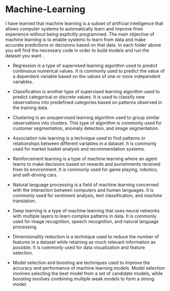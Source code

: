 # Machine-Learning

I have learned that machine learning is a subset of artificial intelligence that allows computer systems to automatically learn and improve from experience without being explicitly programmed. The main objective of machine learning is to enable systems to learn from data and make accurate predictions or decisions based on that data.
In each folder above you will find the necessary code in order to build models and run the dataset you want . 

- Regression is a type of supervised learning algorithm used to predict continuous numerical values. It is commonly used to predict the value of a dependent variable based on the values of one or more independent variables.

- Classification is another type of supervised learning algorithm used to predict categorical or discrete values. It is used to classify new observations into predefined categories based on patterns observed in the training data.

- Clustering is an unsupervised learning algorithm used to group similar observations into clusters. This type of algorithm is commonly used for customer segmentation, anomaly detection, and image segmentation.

- Association rule learning is a technique used to find patterns or relationships between different variables in a dataset. It is commonly used for market basket analysis and recommendation systems.

- Reinforcement learning is a type of machine learning where an agent learns to make decisions based on rewards and punishments received from its environment. It is commonly used for game playing, robotics, and self-driving cars.

- Natural language processing is a field of machine learning concerned with the interaction between computers and human languages. It is commonly used for sentiment analysis, text classification, and machine translation.

- Deep learning is a type of machine learning that uses neural networks with multiple layers to learn complex patterns in data. It is commonly used for image recognition, speech recognition, and natural language processing.

- Dimensionality reduction is a technique used to reduce the number of features in a dataset while retaining as much relevant information as possible. It is commonly used for data visualization and feature selection.

- Model selection and boosting are techniques used to improve the accuracy and performance of machine learning models. Model selection involves selecting the best model from a set of candidate models, while boosting involves combining multiple weak models to form a strong model.
